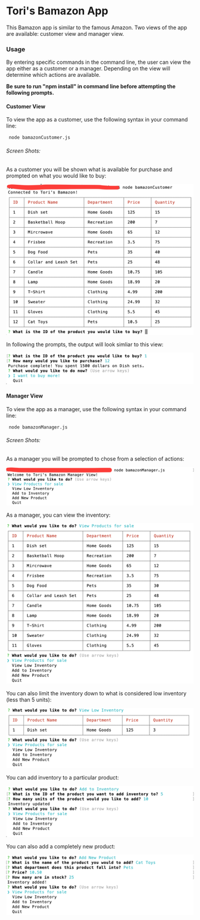 # Tori's Bamazon App
This Bamazon app is similar to the famous Amazon. Two views of the app are available: customer view and manager view.

### Usage
By entering specific commands in the command line, the user can view the app either as a customer or a manager. Depending on the view will determine which actions are available.

**Be sure to run "npm install" in command line before attempting the following prompts.**

#### Customer View
To view the app as a customer, use the following syntax in your command line:

     node bamazonCustomer.js 

###### Screen Shots:

As a customer you will be shown what is available for purchase and prompted on what you would like to buy:

![Customer_view](assets/customerScreen.png)

In following the prompts, the output will look simliar to this view:

![Customer_purchase](assets/customerPurchase.png)

#### Manager View
To view the app as a manager, use the following syntax in your command line:

     node bamazonManager.js

###### Screen Shots:

As a manager you will be prompted to chose from a selection of actions:

![Action_Choices](assets/managerprompts.png)

As a manager, you can view the inventory:

![Inventory](assets/Products_manager.png)

You can also limit the inventory down to what is considered low inventory (less than 5 units):

![Low_Inventory](assets/lowInventory.png)

You can add inventory to a particular product:

![Add_Inventory](assets/addInventory.png)

You can also add a completely new product:

![Add_Product](assets/addProduct.png)






